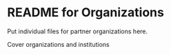 # README for Organizations 

Put individual files for partner organizations here. 

Cover organizations and institutions 